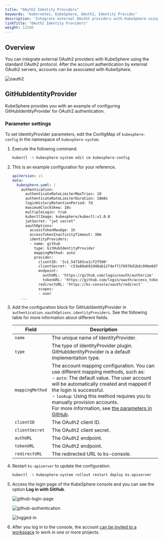 ```yaml
---
title: "OAuth2 Identity Providers"
keywords: 'Kubernetes, KubeSphere, OAuth2, Identity Provider'
description: 'Integrate external OAuth2 providers with KubeSphere using the standard OAuth2 protocol.'
linkTitle: "OAuth2 Identity Providers"
weight: 12200
---
```


## Overview

You can integrate external OAuth2 providers with KubeSphere using the standard OAuth2 protocol. After the account authentication by external OAuth2 servers, accounts can be associated with KubeSphere. 

![oauth2](/images/docs/access-control-and-account-management/oauth2-identity-provider/oauth2.svg)

## GitHubIdentityProvider

KubeSphere provides you with an example of configuring GitHubIdentityProvider for OAuth2 authentication.

### Parameter settings

To set IdentityProvider parameters, edit the ConfigMap of `kubesphere-config` in the namespace of `kubesphere-system`.

1. Execute the following command.

   ```bash
   kubectl -n kubesphere-system edit cm kubesphere-config
   ```

2. This is an example configuration for your reference.

   ```yaml
   apiVersion: v1
   data:
     kubesphere.yaml: |
       authentication:
         authenticateRateLimiterMaxTries: 10
         authenticateRateLimiterDuration: 10m0s
         loginHistoryRetentionPeriod: 7d
         maximumClockSkew: 10s
         multipleLogin: true
         kubectlImage: kubesphere/kubectl:v1.0.0
         jwtSecret: "jwt secret"
         oauthOptions:
           accessTokenMaxAge: 1h
           accessTokenInactivityTimeout: 30m
           identityProviders:
           - name: github
             type: GitHubIdentityProvider
             mappingMethod: auto
             provider:
               clientID: 'Iv1.547165ce1cf2f590'
               clientSecret: 'c53e80ab92d48ab12f4e7f1f6976d1bdc996e0d7'
               endpoint:
                 authURL: 'https://github.com/login/oauth/authorize'
                 tokenURL: 'https://github.com/login/oauth/access_token'
               redirectURL: 'https://ks-console/oauth/redirect'
               scopes:
               - user
       ...
   ```

3. Add the configuration block for GitHubIdentityProvider in `authentication.oauthOptions.identityProviders`. See the following table for more information about different fields.

   | Field           | Description                                                  |
   | --------------- | ------------------------------------------------------------ |
   | `name`          | The unique name of IdentityProvider.                         |
   | `type`          | The type of IdentityProvider plugin. GitHubIdentityProvider is a default implementation type. |
   | `mappingMethod` | The account mapping configuration. You can use different mapping methods, such as:<br/>- `auto`: The default value. The user account will be automatically created and mapped if the login is successful. <br/>- `lookup`: Using this method requires you to manually provision accounts. <br/>For more information, see [the parameters in GitHub](https://github.com/kubesphere/kubesphere/blob/master/pkg/apiserver/authentication/oauth/oauth_options.go#L37-L44). |
   | `clientID`      | The OAuth2 client ID.                                        |
   | `clientSecret`  | The OAuth2 client secret.                                    |
   | `authURL`       | The OAuth2 endpoint.                                         |
   | `tokenURL`      | The OAuth2 endpoint.                                         |
   | `redirectURL`   | The redirected URL to ks-console.                            |

4. Restart `ks-apiserver` to update the configuration.

   ```bash
   kubectl -n kubesphere-system rollout restart deploy ks-apiserver
   ```

5. Access the login page of the KubeSphere console and you can see the option **Log in with GitHub**.

   ![github-login-page](/images/docs/access-control-and-account-management/oauth2-identity-provider/github-login-page.png)

   ![github-authentication](/images/docs/access-control-and-account-management/oauth2-identity-provider/github-authentication.jpg)

   ![logged-in](/images/docs/access-control-and-account-management/oauth2-identity-provider/logged-in.png)

6. After you log in to the console, the account [can be invited to a workspace](../../workspace-administration/role-and-member-management/) to work in one or more projects.